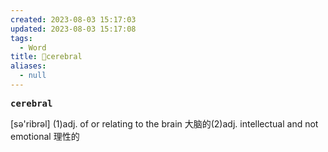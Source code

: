 ```yaml
---
created: 2023-08-03 15:17:03
updated: 2023-08-03 15:17:08
tags:
  - Word
title: 📖cerebral
aliases:
  - null
---
```


<pre><strong>cerebral</strong></pre>
[sə'ribrəl]
(1)adj. of or relating to the brain ⼤脑的(2)adj. intellectual and not emotional 理性的
